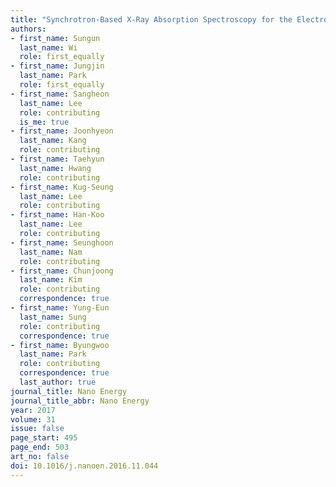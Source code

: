 ```yaml
---
title: "Synchrotron-Based X-Ray Absorption Spectroscopy for the Electronic Structure of Li<sub>x</sub>Mn<sub>0.8</sub>Fe<sub>0.2</sub>PO<sub>4</sub> Mesocrystal in Li<sup>+</sup> Batteries"
authors:
- first_name: Sungun
  last_name: Wi
  role: first_equally
- first_name: Jungjin
  last_name: Park
  role: first_equally
- first_name: Sangheon
  last_name: Lee
  role: contributing
  is_me: true
- first_name: Joonhyeon
  last_name: Kang
  role: contributing
- first_name: Taehyun
  last_name: Hwang
  role: contributing
- first_name: Kug-Seung
  last_name: Lee
  role: contributing
- first_name: Han-Koo
  last_name: Lee
  role: contributing
- first_name: Seunghoon
  last_name: Nam
  role: contributing
- first_name: Chunjoong
  last_name: Kim
  role: contributing
  correspondence: true
- first_name: Yung-Eun
  last_name: Sung
  role: contributing
  correspondence: true
- first_name: Byungwoo
  last_name: Park
  role: contributing
  correspondence: true
  last_author: true
journal_title: Nano Energy
journal_title_abbr: Nano Energy
year: 2017
volume: 31
issue: false
page_start: 495
page_end: 503
art_no: false
doi: 10.1016/j.nanoen.2016.11.044
---
```

